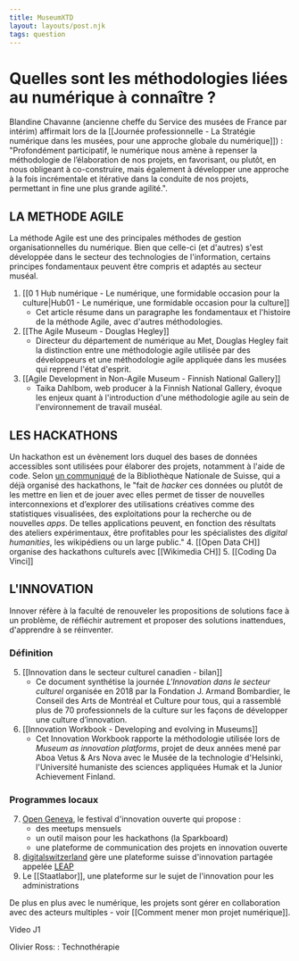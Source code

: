 ```yaml
---
title: MuseumXTD
layout: layouts/post.njk
tags: question
---
```

# Quelles sont les méthodologies liées au numérique à connaître ?
Blandine Chavanne (ancienne cheffe du Service des musées de France par intérim) affirmait lors de la [[Journée professionnelle - La Stratégie numérique dans les musées, pour une approche globale du numérique]]) : "Profondément participatif, le numérique nous amène à repenser la méthodologie de l’élaboration de nos projets, en favorisant, ou plutôt, en nous obligeant à co-construire, mais également à développer une approche à la fois incrémentale et itérative dans la conduite de nos projets, permettant in fine une plus grande agilité.".



## LA METHODE AGILE
La méthode Agile est une des principales méthodes de gestion organisationnelles du numérique. Bien que celle-ci (et d'autres) s'est développée dans le secteur des technologies de l'information, certains principes fondamentaux peuvent être compris et adaptés au secteur muséal. 
1. [[0 1 Hub numérique - Le numérique, une formidable occasion pour la culture|Hub01 - Le numérique, une formidable occasion pour la culture]]
	-  Cet article résume dans un paragraphe les fondamentaux et l'histoire de la méthode Agile, avec d'autres méthodologies.  
2. [[The Agile Museum - Douglas Hegley]]
	- Directeur du département de numérique au Met, Douglas Hegley fait la distinction entre une méthodologie agile utilisée par des développeurs et une méthodologie agile appliquée dans les musées qui reprend l'état d'esprit. 
3. [[Agile Development in Non-Agile Museum - Finnish National Gallery]]
	- Taika Dahlbom, web producer à la Finnish National Gallery, évoque les enjeux quant à l'introduction d'une méthodologie agile au sein de l'environnement de travail muséal.


## LES HACKATHONS
Un hackathon est un évènement lors duquel des bases de données accessibles sont utilisées pour élaborer des projets, notamment à l'aide de code. Selon [un communiqué](https://www.admin.ch/gov/fr/start/dokumentation/medienmitteilungen.msg-id-56205.html) de la Bibliothèque Nationale de Suisse, qui a déjà organisé des hackathons, le "fait de _hacker_ ces données ou plutôt de les mettre en lien et de jouer avec elles permet de tisser de nouvelles interconnexions et d’explorer des utilisations créatives comme des statistiques visualisées, des exploitations pour la recherche ou de nouvelles _apps_. De telles applications peuvent, en fonction des résultats des ateliers expérimentaux, être profitables pour les spécialistes des _digital humanities_, les wikipédiens ou un large public."
4. [[Open Data CH]] organise des hackathons culturels avec [[Wikimedia CH]]
5. [[Coding Da Vinci]]


## L'INNOVATION
Innover réfère à la faculté de renouveler les propositions de solutions face à un problème, de réfléchir autrement et proposer des solutions inattendues, d'apprendre à se réinventer. 

### Définition
5. [[Innovation dans le secteur culturel canadien - bilan]]
	- Ce document synthétise la journée *L'Innovation dans le secteur culturel* organisée en 2018 par la Fondation J. Armand Bombardier, le Conseil des Arts de Montréal et Culture pour tous, qui a rassemblé plus de 70 professionnels de la culture sur les façons de développer une culture d’innovation. 
6. [[Innovation Workbook - Developing and evolving in Museums]] 
	- Cet Innovation Workbook rapporte la méthodologie utilisée lors de *Museum as innovation platforms*, projet de deux années mené par Aboa Vetus & Ars Nova avec le Musée de la technologie d'Helsinki, l'Université humaniste des sciences appliquées Humak et la Junior Achievement Finland.

### Programmes locaux 
7. [Open Geneva](https://opengeneva.org/), le festival d'innovation ouverte qui propose :
	- des meetups mensuels
	- un outil maison pour les hackathons (la Sparkboard)
	- une plateforme de communication des projets en innovation ouverte
8. [digitalswitzerland](https://digitalswitzerland.com/fr/programm/leap/) gère une plateforme suisse d'innovation partagée appelée [LEAP](https://leap.digitalswitzerland.com/)
9. Le [[Staatlabor]], une plateforme sur le sujet de l'innovation pour les administrations


De plus en plus avec le numérique, les projets sont gérer en collaboration avec des acteurs multiples - voir [[Comment mener mon projet numérique]]. 






Video J1

Olivier Ross: : Technothérapie
